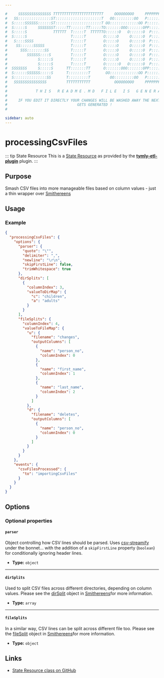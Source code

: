 ```yaml
---

#     SSSSSSSSSSSSSSS TTTTTTTTTTTTTTTTTTTTTTT     OOOOOOOOO     PPPPPPPPPPPPPPPPP    !!!  
#   SS:::::::::::::::ST:::::::::::::::::::::T   OO:::::::::OO   P::::::::::::::::P  !!:!! 
#  S:::::SSSSSS::::::ST:::::::::::::::::::::T OO:::::::::::::OO P::::::PPPPPP:::::P !:::! 
#  S:::::S     SSSSSSST:::::TT:::::::TT:::::TO:::::::OOO:::::::OPP:::::P     P:::::P!:::! 
#  S:::::S            TTTTTT  T:::::T  TTTTTTO::::::O   O::::::O  P::::P     P:::::P!:::! 
#  S:::::S                    T:::::T        O:::::O     O:::::O  P::::P     P:::::P!:::! 
#   S::::SSSS                 T:::::T        O:::::O     O:::::O  P::::PPPPPP:::::P !:::! 
#    SS::::::SSSSS            T:::::T        O:::::O     O:::::O  P:::::::::::::PP  !:::! 
#      SSS::::::::SS          T:::::T        O:::::O     O:::::O  P::::PPPPPPPPP    !:::! 
#         SSSSSS::::S         T:::::T        O:::::O     O:::::O  P::::P            !:::! 
#              S:::::S        T:::::T        O:::::O     O:::::O  P::::P            !!:!! 
#              S:::::S        T:::::T        O::::::O   O::::::O  P::::P             !!!   
#  SSSSSSS     S:::::S      TT:::::::TT      O:::::::OOO:::::::OPP::::::PP                 
#  S::::::SSSSSS:::::S      T:::::::::T       OO:::::::::::::OO P::::::::P           !!!  
#  S:::::::::::::::SS       T:::::::::T         OO:::::::::OO   P::::::::P          !!:!! 
#   SSSSSSSSSSSSSSS         TTTTTTTTTTT           OOOOOOOOO     PPPPPPPPPP           !!!  
#                                                                                          
#             T H I S   R E A D M E . M D   F I L E   I S   G E N E R A T E D !           
#                                                                                         
#     IF YOU EDIT IT DIRECTLY YOUR CHANGES WILL BE WASHED AWAY THE NEXT TIME THIS FILE  
#                                GETS GENERATED !
#                                                                                         

sidebar: auto
---
```



# processingCsvFiles


::: tip State Resource
This is a [State Resource](/guide/#state-resources) as provided by the **[tymly-etl-plugin](/reference/plugins/tymly-etl-plugin/)** plugin.
:::

## Purpose

Smash CSV files into more manageable files based on column values - just a thin wrapper over [Smithereens](https://www.npmjs.com/package/smithereens)

## Usage

### Example

``` json
{
  "processingCsvFiles": {
    "options": {
      "parser": {
        "quote": "\"",
        "delimiter": ",",
        "newline": "\r\n",
        "skipFirstLine": false,
        "trimWhitespace": true
      },
      "dirSplits": [
        {
          "columnIndex": 3,
          "valueToDirMap": {
            "c": "children",
            "a": "adults"
          }
        }
      ],
      "fileSplits": {
        "columnIndex": 4,
        "valueToFileMap": {
          "u": {
            "filename": "changes",
            "outputColumns": [
              {
                "name": "person_no",
                "columnIndex": 0
              },
              {
                "name": "first_name",
                "columnIndex": 1
              },
              {
                "name": "last_name",
                "columnIndex": 2
              }
            ]
          },
          "d": {
            "filename": "deletes",
            "outputColumns": [
              {
                "name": "person_no",
                "columnIndex": 0
              }
            ]
          }
        }
      }
    },
    "events": {
      "csvFilesProcessed": {
        "to": "importingCsvFiles"
      }
    }
  }
}
```


## Options

### Optional properties

#### `parser`

Object controlling how CSV lines should be parsed. Uses [csv-streamify](https://www.npmjs.com/package/csv-streamify) under the bonnet... with the addition of a `skipFirstLine` property (`boolean`) for conditionally ignoring header lines.

* **Type:** `object`

----

#### `dirSplits`

Used to split CSV files across different directories, depending on column values. Please see the [dirSplit](https://github.com/wmfs/tymly/tree/master/smithereens#dirsplit-object) object in [Smithereens](https://github.com/wmfs/tymly/tree/master/smithereens)for more information.

* **Type:** `array`

----

#### `fileSplits`

In a similar way, CSV lines can be split across different file too. Please see the [fileSplit](https://github.com/wmfs/tymly/tree/master/smithereens#filesplit-object) object in [Smithereens](https://github.com/wmfs/tymly/tree/master/smithereens)for more information.

* **Type:** `object`





## Links

* [State Resource class on GitHub]()
